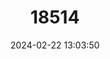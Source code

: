---
title: "18514"
category: "Pseudocordylus langi"
draft: false
date: 2024-02-22 13:03:50
languages:
  English: ["Lang's Girdled Lizard", "Lang's Crag Lizard"]
  Spanish; Castilian: ["Falso Lagarto Armadillo de Lang"]
  French: ["Lézard à fausse ceinture de Lang", "Pseudocordyle de Lang"]
---